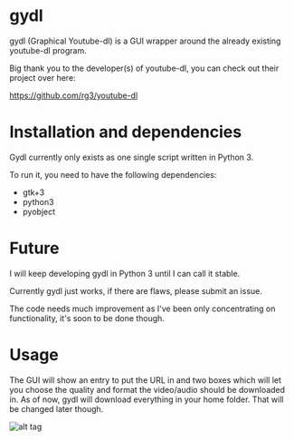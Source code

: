 # gydl
gydl (Graphical Youtube-dl) is a GUI wrapper around the already existing youtube-dl program.

Big thank you to the developer(s) of youtube-dl, you can check out their project over here:

https://github.com/rg3/youtube-dl

# Installation and dependencies
Gydl currently only exists as one single script written in Python 3.

To run it, you need to have the following dependencies:

* gtk+3
* python3
* pyobject

# Future
I will keep developing gydl in Python 3 until I can call it stable.

Currently gydl just works, if there are flaws, please submit an issue.

The code needs much improvement as I've been only concentrating on functionality, it's soon to be done though.

# Usage
The GUI will show an entry to put the URL in and two boxes which will let you choose the quality and format the video/audio should be downloaded in. As of now, gydl will download everything in your home folder. That will be changed later though.

![alt tag](http://i.imgur.com/ojmkGzP.png)
